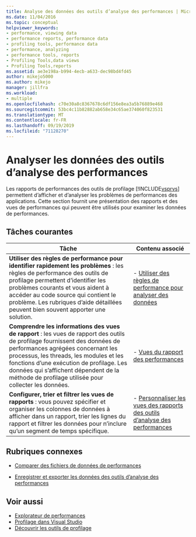 ```yaml
---
title: Analyse des données des outils d’analyse des performances | Microsoft Docs
ms.date: 11/04/2016
ms.topic: conceptual
helpviewer_keywords:
- performance, viewing data
- performance reports, performance data
- profiling tools, performance data
- performance, analyzing
- performance tools, reports
- Profiling Tools,data views
- Profiling Tools,reports
ms.assetid: ae3e198a-b994-4ecb-a633-dec98bd4fd45
author: mikejo5000
ms.author: mikejo
manager: jillfra
ms.workload:
- multiple
ms.openlocfilehash: c70e30a8c8367678c6df156e8ea3a5b76889e468
ms.sourcegitcommit: 53bc4c11b82882ab658e34c65ae374060f823531
ms.translationtype: MT
ms.contentlocale: fr-FR
ms.lasthandoff: 09/19/2019
ms.locfileid: "71128270"
---
```

# <a name="analyze-performance-tools-data"></a>Analyser les données des outils d’analyse des performances
Les rapports de performances des outils de profilage [!INCLUDE[vsprvs](../code-quality/includes/vsprvs_md.md)] permettent d’afficher et d’analyser les problèmes de performances des applications. Cette section fournit une présentation des rapports et des vues de performances qui peuvent être utilisés pour examiner les données de performances.

## <a name="common-tasks"></a>Tâches courantes

|Tâche|Contenu associé|
|----------|---------------------|
|**Utiliser des règles de performance pour identifier rapidement les problèmes** : les règles de performance des outils de profilage permettent d’identifier les problèmes courants et vous aident à accéder au code source qui contient le problème. Les rubriques d’aide détaillées peuvent bien souvent apporter une solution.|-   [Utiliser des règles de performance pour analyser des données](../profiling/using-performance-rules-to-analyze-data.md)|
|**Comprendre les informations des vues de rapport** : les vues de rapport des outils de profilage fournissent des données de performances agrégées concernant les processus, les threads, les modules et les fonctions d’une exécution de profilage. Les données qui s’affichent dépendent de la méthode de profilage utilisée pour collecter les données.|-   [Vues du rapport des performances](../profiling/performance-report-views.md)|
|**Configurer, trier et filtrer les vues de rapports** : vous pouvez spécifier et organiser les colonnes de données à afficher dans un rapport, trier les lignes du rapport et filtrer les données pour n’inclure qu’un segment de temps spécifique.|-   [Personnaliser les vues des rapports des outils d’analyse des performances](../profiling/customizing-performance-tools-report-views.md)|

## <a name="related-sections"></a>Rubriques connexes
- [Comparer des fichiers de données de performances](../profiling/comparing-performance-data-files.md)

- [Enregistrer et exporter les données des outils d’analyse des performances](../profiling/saving-and-exporting-performance-tools-data.md)

## <a name="see-also"></a>Voir aussi
- [Explorateur de performances](../profiling/performance-explorer.md)
- [Profilage dans Visual Studio](../profiling/index.yml)
- [Découvrir les outils de profilage](../profiling/profiling-feature-tour.md)